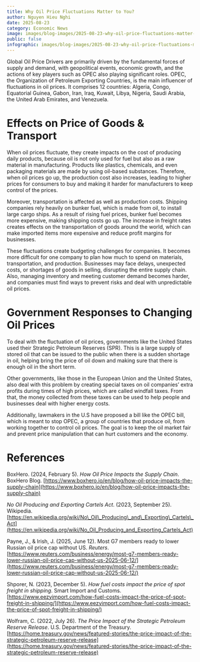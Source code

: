 ```yaml
---
title: Why Oil Price Fluctuations Matter to You?
author: Nguyen Hieu Nghi
date: 2025-08-23
category: Economic News
image: images/blog-images/2025-08-23-why-oil-price-fluctuations-matter-to-you/post-image.png
public: false
infographic: images/blog-images/2025-08-23-why-oil-price-fluctuations-matter-to-you/infographic.png
---
```


Global Oil Price Drivers are primarily driven by the fundamental forces of supply and demand, with geopolitical events, economic growth, and the actions of key players such as OPEC also playing significant roles. OPEC, the Organization of Petroleum Exporting Countries, is the main influencer of fluctuations in oil prices. It comprises 12 countries: Algeria, Congo, Equatorial Guinea, Gabon, Iran, Iraq, Kuwait, Libya, Nigeria, Saudi Arabia, the United Arab Emirates, and Venezuela. 

# Effects on Price of Goods & Transport

When oil prices fluctuate, they create impacts on the cost of producing daily products, because oil is not only used for fuel but also as a raw material in manufacturing. Products like plastics, chemicals, and even packaging materials are made by using oil-based substances. Therefore, when oil prices go up, the production cost also increases, leading to higher prices for consumers to buy and making it harder for manufacturers to keep control of the prices. 

Moreover, transportation is affected as well as production costs. Shipping companies rely heavily on bunker fuel, which is made from oil, to install large cargo ships. As a result of rising fuel prices, bunker fuel becomes more expensive, making shipping costs go up. The increase in freight rates creates effects on the transportation of goods around the world, which can make imported items more expensive and reduce profit margins for businesses. 

These fluctuations create budgeting challenges for companies. It becomes more difficult for one company to plan how much to spend on materials, transportation, and production. Businesses may face delays, unexpected costs, or shortages of goods in selling, disrupting the entire supply chain. Also, managing inventory and meeting customer demand becomes harder, and companies must find ways to prevent risks and deal with unpredictable oil prices. 

# Government Responses to Changing Oil Prices

To deal with the fluctuation of oil prices, governments like the United States used their Strategic Petroleum Reserves (SPR). This is a large supply of stored oil that can be issued to the public when there is a sudden shortage in oil, helping bring the price of oil down and making sure that there is enough oil in the short term.

Other governments, like those in the European Union and the United States, also deal with this problem by creating special taxes on oil companies’ extra profits during times of high prices, which are called windfall taxes. From that, the money collected from these taxes can be used to help people and businesses deal with higher energy costs. 

Additionally, lawmakers in the U.S have proposed a bill like the OPEC bill, which is meant to stop OPEC, a group of countries that produce oil, from working together to control oil prices. The goal is to keep the oil market fair and prevent price manipulation that can hurt customers and the economy. 

# References 

BoxHero. (2024, February 5). *How Oil Price Impacts the Supply Chain*. BoxHero Blog. [https://www.boxhero.io/en/blog/how-oil-price-impacts-the-supply-chain](https://www.boxhero.io/en/blog/how-oil-price-impacts-the-supply-chain) 

*No Oil Producing and Exporting Cartels Act*. (2023, September 25). Wikipedia. [https://en.wikipedia.org/wiki/No\_Oil\_Producing\_and\_Exporting\_Cartels\_Act](https://en.wikipedia.org/wiki/No_Oil_Producing_and_Exporting_Cartels_Act)  

Payne, J., & Irish, J. (2025, June 12). Most G7 members ready to lower Russian oil price cap without US. *Reuters*. [https://www.reuters.com/business/energy/most-g7-members-ready-lower-russian-oil-price-cap-without-us-2025-06-12/](https://www.reuters.com/business/energy/most-g7-members-ready-lower-russian-oil-price-cap-without-us-2025-06-12/)  

Shporer, N. (2023, December 5). *How fuel costs impact the price of spot freight in shipping*. Smart Import and Customs. [https://www.eezyimport.com/how-fuel-costs-impact-the-price-of-spot-freight-in-shipping/](https://www.eezyimport.com/how-fuel-costs-impact-the-price-of-spot-freight-in-shipping/)  

Wolfram, C. (2022, July 26). *The Price Impact of the Strategic Petroleum Reserve Release*. U.S. Department of the Treasury. [https://home.treasury.gov/news/featured-stories/the-price-impact-of-the-strategic-petroleum-reserve-release](https://home.treasury.gov/news/featured-stories/the-price-impact-of-the-strategic-petroleum-reserve-release)
